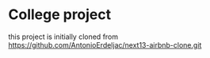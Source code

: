 # College project

this project is initially cloned from https://github.com/AntonioErdeljac/next13-airbnb-clone.git
